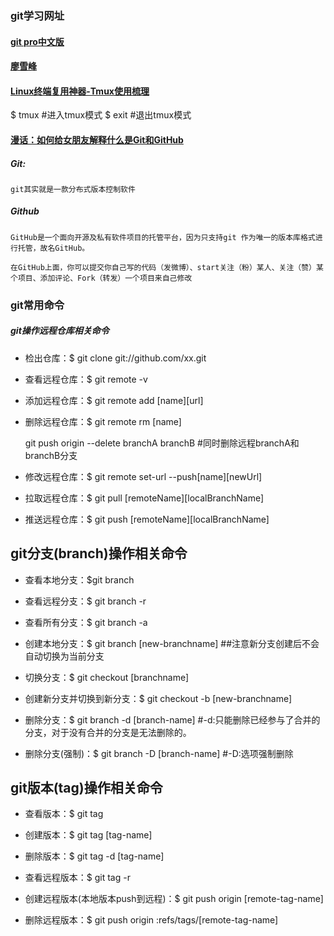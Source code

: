### git学习网址

#### [git pro中文版](https://gitee.com/progit/)

#### [廖雪峰](https://www.liaoxuefeng.com/)

#### [Linux终端复用神器-Tmux使用梳理](http://www.cnblogs.com/kevingrace/p/6496899.html)

$ tmux #进入tmux模式  $ exit #退出tmux模式

#### [漫话：如何给女朋友解释什么是Git和GitHub](https://juejin.im/post/5ca16da36fb9a05e42555bf5)

##### Git:

    git其实就是一款分布式版本控制软件

##### Github

    GitHub是一个面向开源及私有软件项目的托管平台，因为只支持git 作为唯一的版本库格式进行托管，故名GitHub。

    在GitHub上面，你可以提交你自己写的代码（发微博）、start关注（粉）某人、关注（赞）某个项目、添加评论、Fork（转发）一个项目来自己修改

### git常用命令

##### git操作远程仓库相关命令

+ 检出仓库：$ git clone git://github.com/xx.git

+ 查看远程仓库：$ git remote -v

+ 添加远程仓库：$ git remote add [name][url]

+ 删除远程仓库：$ git remote rm [name]

    git push origin --delete branchA branchB #同时删除远程branchA和branchB分支

+ 修改远程仓库：$ git remote set-url --push[name][newUrl]

+ 拉取远程仓库：$ git pull [remoteName][localBranchName]

+ 推送远程仓库：$ git push [remoteName][localBranchName]

## git分支(branch)操作相关命令

+ 查看本地分支：$git branch

+ 查看远程分支：$ git branch -r

+ 查看所有分支：$ git branch -a

+ 创建本地分支：$ git branch [new-branchname]  ##注意新分支创建后不会自动切换为当前分支

+ 切换分支：$ git checkout [branchname]

+ 创建新分支并切换到新分支：$ git checkout -b [new-branchname]

+ 删除分支：$ git branch -d [branch-name]  #-d:只能删除已经参与了合并的分支，对于没有合并的分支是无法删除的。

+ 删除分支(强制)：$ git branch -D [branch-name] #-D:选项强制删除

## git版本(tag)操作相关命令

+ 查看版本：$ git tag

+ 创建版本：$ git tag [tag-name]

+ 删除版本：$ git tag -d [tag-name]

+ 查看远程版本：$ git tag -r

+ 创建远程版本(本地版本push到远程)：$ git push origin [remote-tag-name]

+ 删除远程版本：$ git push origin :refs/tags/[remote-tag-name]
